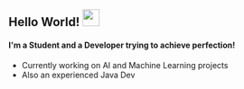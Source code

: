 ## Hello World! <img src="https://raw.githubusercontent.com/MartinHeinz/MartinHeinz/master/wave.gif" width="30px">
#### I'm a Student and a Developer trying to achieve perfection!
- Currently working on AI and Machine Learning projects 
- Also an experienced Java Dev


